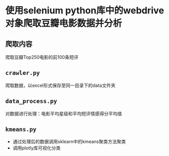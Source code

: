 # 使用selenium python库中的webdrive对象爬取豆瓣电影数据并分析

## 爬取内容
爬取豆瓣Top250电影的前100条短评

## `crawler.py`
爬取数据，以excel形式保存至同一目录下的data文件夹

## `data_process.py`
对数据进行处理：电影平均星级和平均短评情感得分平均值

## `kmeans.py`
+ 通过处理后的数据调用sklearn中的kmeans聚类方法聚类
+ 调用plotly库可视化分类